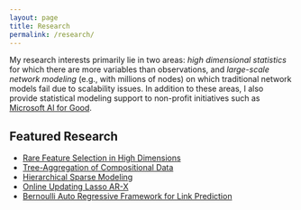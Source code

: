 ```yaml
---
layout: page
title: Research
permalink: /research/
---
```


<!--- {% include image_caption.html url="/images/comic_causal.png" caption="Comic from xkcd.com" width_perc=35 align="right" %} --->

My research interests primarily lie in two areas: *high dimensional statistics* for which there are more variables than observations, and *large-scale network modeling* (e.g., with millions of nodes) on which traditional network models fail due to scalability issues. In addition to these areas, I also provide statistical modeling support to non-profit initiatives such as [Microsoft AI for Good](https://www.microsoft.com/en-us/ai/ai-for-good).

## Featured Research
- [Rare Feature Selection in High Dimensions](https://yanxht.github.io/research/rare/)
- [Tree-Aggregation of Compositional Data](https://yanxht.github.io/research/trac/)
- [Hierarchical Sparse Modeling](https://yanxht.github.io/research/hsm/)
- [Online Updating Lasso AR-X](https://yanxht.github.io/research/lassoarx/)
- [Bernoulli Auto Regressive Framework for Link Prediction](https://yanxht.github.io/research/bar/)
